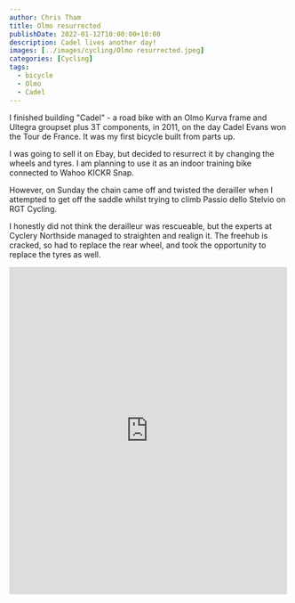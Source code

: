 ```yaml
---
author: Chris Tham
title: Olmo resurrected
publishDate: 2022-01-12T10:00:00+10:00
description: Cadel lives another day!
images: [../images/cycling/Olmo resurrected.jpeg]
categories: [Cycling]
tags:
  - bicycle
  - Olmo
  - Cadel
---
```


I finished building "Cadel" - a road bike with an Olmo Kurva frame and Ultegra
groupset plus 3T components, in 2011, on the day Cadel Evans won the Tour
de France. It was my first bicycle built from parts up.

I was going to sell it on Ebay, but decided to resurrect it by changing the
wheels and tyres. I am planning to use it as an indoor training bike connected
to Wahoo KICKR Snap.

However, on Sunday the chain came off and twisted the derailler when I attempted to get off the saddle whilst trying to climb Passio dello Stelvio on RGT Cycling.

I honestly did not think the derailleur was rescueable, but the experts at Cyclery Northside managed to straighten and realign it. The freehub is cracked, so had to replace the rear wheel, and took the opportunity to replace the tyres as well.

<iframe src="https://www.facebook.com/plugins/post.php?href=https%3A%2F%2Fwww.facebook.com%2Fchris1.tham%2Fposts%2Fpfbid0CDGnTV1tZwzQp4Wd3FhmnreRJ6VF3YCgE3G4TtLCPKeM3QjpGS97oVJaJRQy1pZZl&show_text=true&width=500" width="500" height="588" style="border:none;overflow:hidden" scrolling="no" frameborder="0" allowfullscreen="true" allow="autoplay; clipboard-write; encrypted-media; picture-in-picture; web-share"></iframe>
